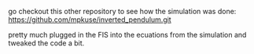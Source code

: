 go checkout this other repository to see how the simulation was done: https://github.com/mpkuse/inverted_pendulum.git

pretty much plugged in the FIS into the ecuations from the simulation and tweaked the code a bit. 
